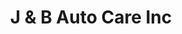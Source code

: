 ---
title: "J & B Auto Care Inc"
url: /wayne/j-und-b-auto-care-inc-black-oak-ridge-road/
shop: Autowerkstatt
---